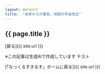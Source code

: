 ```yaml
--- 
layout: default
title:  "未来からの警告、地獄の年金改正"
---
```


## {{ page.title }}

 [戻る]({{ site.url }}) 

※この記事は生成AIで作成しています
テスト

 [「なっくるすきるす」ホームに戻る]({{ site.url }})
